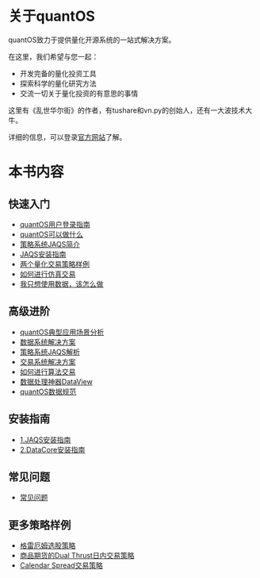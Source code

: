 # 关于quantOS

quantOS致力于提供量化开源系统的一站式解决方案。

在这里，我们希望与您一起：

* 开发完备的量化投资工具
* 探索科学的量化研究方法
* 交流一切关于量化投资的有意思的事情

这里有《乱世华尔街》的作者，有tushare和vn.py的创始人，还有一大波技术大牛。

详细的信息，可以登录[官方网站](http://www.quantos.org)了解。


# 本书内容


## 快速入门

* [quantOS用户登录指南](prerequisites.md)
* [quantOS可以做什么](architect.md)
* [策略系统JAQS简介](jaqs_introduction.md)
* [JAQS安装指南](https://github.com/quantOS-org/JAQS/blob/master/doc/install.md)
* [两个量化交易策略样例](strategysample.md)
* [如何进行仿真交易](tradesimguide.md)
* [我只想使用数据，该怎么做](tusharepro.md)

## 高级进阶
* [quantOS典型应用场景分析](usercase.md)
* [数据系统解决方案](datasolution.md)
* [策略系统JAQS解析](jaqs.md)
* [交易系统解决方案](tradesolution.md)
* [如何进行算法交易](algorithm.md)
* [数据处理神器DataView](https://github.com/quantOS-org/JAQS/blob/master/doc/data_view.md)
* [quantOS数据规范](dataspecification.md)

## 安装指南

* [1.JAQS安装指南](https://github.com/quantOS-org/JAQS/blob/master/doc/install.md)
* [2.DataCore安装指南](https://github.com/quantOS-org/DataCore/blob/master/doc/install.md)

## 常见问题

* [常见问题](faq/faq.md)

## 更多策略样例

* [格雷厄姆选股策略](samples/graham.md)
* [商品期货的Dual Thrust日内交易策略](samples/dual_thrust.md)
* [Calendar Spread交易策略](samples/calendar_spread.md)
